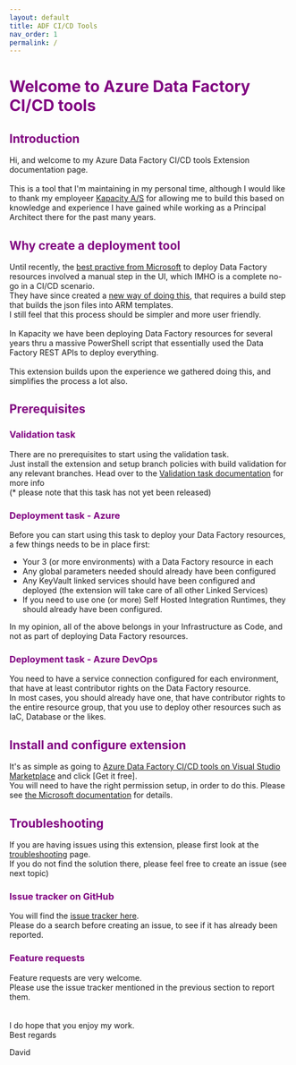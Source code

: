 ```yaml
---
layout: default
title: ADF CI/CD Tools
nav_order: 1
permalink: /
---
```

# <span style="color:purple">Welcome to Azure Data Factory CI/CD tools</span>

## <span style="color:purple">Introduction</span>
Hi, and welcome to my Azure Data Factory CI/CD tools Extension documentation page.\
\
This is a tool that I'm maintaining in my personal time, although I would like to thank my employeer [Kapacity A/S](https://www.kapacity.dk/) for allowing me to build this based on knowledge and experience I have gained while working as a Principal Architect there for the past many years.

## <span style="color:purple">Why create a deployment tool</span>
Until recently, the [best practive from Microsoft](https://learn.microsoft.com/en-us/azure/data-factory/continuous-integration-delivery#cicd-lifecycle) to deploy Data Factory resources involved a manual step in the UI, which IMHO is a complete no-go in a CI/CD scenario.\
They have since created a [new way of doing this](https://learn.microsoft.com/en-us/azure/data-factory/continuous-integration-delivery-improvements#continuous-deployment-improvements), that requires a build step that builds the json files into ARM templates.\
I still feel that this process should be simpler and more user friendly.\
\
In Kapacity we have been deploying Data Factory resources for several years thru a massive PowerShell script that essentially used the Data Factory REST APIs to deploy everything.\
\
This extension builds upon the experience we gathered doing this, and simplifies the process a lot also.

## <span style="color:purple">Prerequisites</span>

### <span style="color:purple">Validation task</span>
There are no prerequisites to start using the validation task.\
Just install the extension and setup branch policies with build validation for any relevant branches.
Head over to the [Validation task documentation](Validation/) for more info\
(* please note that this task has not yet been released)
### <span style="color:purple">Deployment task - Azure</span>
Before you can start using this task to deploy your Data Factory resources, a few things needs to be in place first:
- Your 3 (or more environments) with a Data Factory resource in each
- Any global parameters needed should already have been configured
- Any KeyVault linked services should have been configured and deployed (the extension will take care of all other Linked Services)
- If you need to use one (or more) Self Hosted Integration Runtimes, they should already have been configured.

In my opinion, all of the above belongs in your Infrastructure as Code, and not as part of deploying Data Factory resources.
### <span style="color:purple">Deployment task - Azure DevOps</span>
You need to have a service connection configured for each environment, that have at least contributor rights on the Data Factory resource.\
In most cases, you should already have one, that have contributor rights to the entire resource group, that you use to deploy other resources such as IaC, Database or the likes.
## <span style="color:purple">Install and configure extension</span>
It's as simple as going to [Azure Data Factory CI/CD tools on Visual Studio Marketplace](https://marketplace.visualstudio.com/items?itemName=DavidBojsen.dbojsen-datafactory-cicd-tools) and click [Get it free].\
You will need to have the right permission setup, in order to do this.
Please see [the Microsoft documentation](https://learn.microsoft.com/en-us/azure/devops/marketplace/request-extensions?view=azure-devops) for details.

## <span style="color:purple">Troubleshooting</span>
If you are having issues using this extension, please first look at the [troubleshooting](troubleshooting.html) page.\
If you do not find the solution there, please feel free to create an issue (see next topic)
### <span style="color:purple">Issue tracker on GitHub</span>
You will find the [issue tracker here](https://github.com/DBojsen/Azure-Data-Factory-CI-CD-tools/issues).\
Please do a search before creating an issue, to see if it has already been reported.
### <span style="color:purple">Feature requests</span>
Feature requests are very welcome.\
Please use the issue tracker mentioned in the previous section to report them.\
\
\
I do hope that you enjoy my work.\
Best regards

David